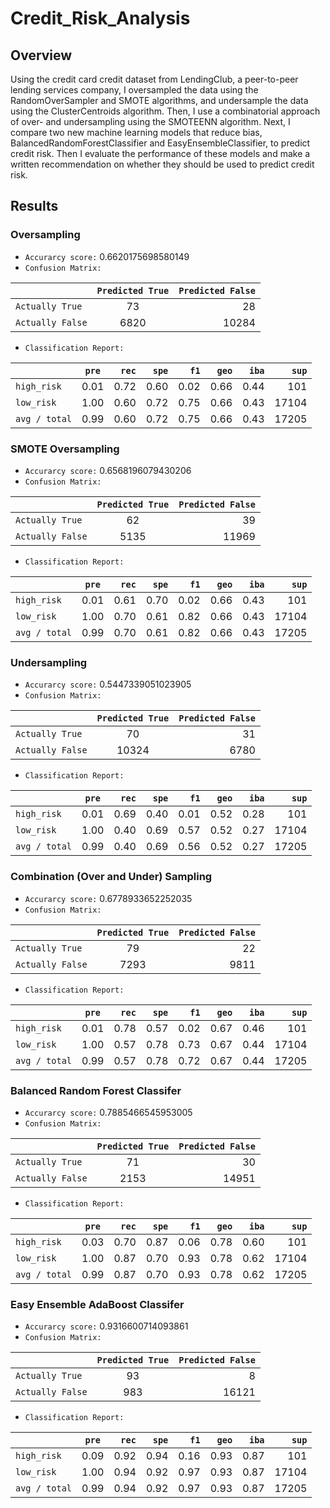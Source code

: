 # Credit_Risk_Analysis

## Overview
Using the credit card credit dataset from LendingClub, a peer-to-peer lending services company, I oversampled the data using the RandomOverSampler and SMOTE algorithms, and undersample the data using the ClusterCentroids algorithm. Then, I use a combinatorial approach of over- and undersampling using the SMOTEENN algorithm. Next, I compare two new machine learning models that reduce bias, BalancedRandomForestClassifier and EasyEnsembleClassifier, to predict credit risk. Then I evaluate the performance of these models and make a written recommendation on whether they should be used to predict credit risk.

## Results

### Oversampling
- `Accurarcy score:` 0.6620175698580149
- `Confusion Matrix:` 

|                   | `Predicted True`| `Predicted False`|
| ----------------- |:---------------:| ----------------:|
| `Actually True`   | 73              |               28 |
| `Actually False`  | 6820            |            10284 |

- `Classification Report:`

|                   | `pre`| `rec`| `spe`| `f1` | `geo`| `iba`| `sup` |
| ----------------- |:----:| ----:| ----:| ----:| ----:| ----:| -----:|
| `high_risk`       | 0.01 | 0.72 | 0.60 | 0.02 | 0.66 | 0.44 | 101   |
| `low_risk`        | 1.00 | 0.60 | 0.72 | 0.75 | 0.66 | 0.43 | 17104 |
| `avg / total`     | 0.99 | 0.60 | 0.72 | 0.75 | 0.66 | 0.43 | 17205 |

### SMOTE Oversampling
- `Accurarcy score:` 0.6568196079430206
- `Confusion Matrix:` 

|                   | `Predicted True`| `Predicted False`|
| ----------------- |:---------------:| ----------------:|
| `Actually True`   | 62              |               39 |
| `Actually False`  | 5135            |            11969 |

- `Classification Report:`

|                   | `pre`| `rec`| `spe`| `f1` | `geo`| `iba`| `sup` |
| ----------------- |:----:| ----:| ----:| ----:| ----:| ----:| -----:|
| `high_risk`       | 0.01 | 0.61 | 0.70 | 0.02 | 0.66 | 0.43 | 101   |
| `low_risk`        | 1.00 | 0.70 | 0.61 | 0.82 | 0.66 | 0.43 | 17104 |
| `avg / total`     | 0.99 | 0.70 | 0.61 | 0.82 | 0.66 | 0.43 | 17205 |

### Undersampling
- `Accurarcy score:` 0.5447339051023905
- `Confusion Matrix:` 

|                   | `Predicted True`| `Predicted False`|
| ----------------- |:---------------:| ----------------:|
| `Actually True`   | 70              |               31 |
| `Actually False`  | 10324           |            6780  |

- `Classification Report:`

|                   | `pre`| `rec`| `spe`| `f1` | `geo`| `iba`| `sup` |
| ----------------- |:----:| ----:| ----:| ----:| ----:| ----:| -----:|
| `high_risk`       | 0.01 | 0.69 | 0.40 | 0.01 | 0.52 | 0.28 | 101   |
| `low_risk`        | 1.00 | 0.40 | 0.69 | 0.57 | 0.52 | 0.27 | 17104 |
| `avg / total`     | 0.99 | 0.40 | 0.69 | 0.56 | 0.52 | 0.27 | 17205 |

### Combination (Over and Under) Sampling
- `Accurarcy score:` 0.6778933652252035
- `Confusion Matrix:` 

|                   | `Predicted True`| `Predicted False`|
| ----------------- |:---------------:| ----------------:|
| `Actually True`   | 79              |               22 |
| `Actually False`  | 7293            |            9811  |

- `Classification Report:`

|                   | `pre`| `rec`| `spe`| `f1` | `geo`| `iba`| `sup` |
| ----------------- |:----:| ----:| ----:| ----:| ----:| ----:| -----:|
| `high_risk`       | 0.01 | 0.78 | 0.57 | 0.02 | 0.67 | 0.46 | 101   |
| `low_risk`        | 1.00 | 0.57 | 0.78 | 0.73 | 0.67 | 0.44 | 17104 |
| `avg / total`     | 0.99 | 0.57 | 0.78 | 0.72 | 0.67 | 0.44 | 17205 |

### Balanced Random Forest Classifer
- `Accurarcy score:` 0.7885466545953005
- `Confusion Matrix:` 

|                   | `Predicted True`| `Predicted False`|
| ----------------- |:---------------:| ----------------:|
| `Actually True`   | 71              |               30 |
| `Actually False`  | 2153            |            14951 |

- `Classification Report:`

|                   | `pre`| `rec`| `spe`| `f1` | `geo`| `iba`| `sup` |
| ----------------- |:----:| ----:| ----:| ----:| ----:| ----:| -----:|
| `high_risk`       | 0.03 | 0.70 | 0.87 | 0.06 | 0.78 | 0.60 | 101   |
| `low_risk`        | 1.00 | 0.87 | 0.70 | 0.93 | 0.78 | 0.62 | 17104 |
| `avg / total`     | 0.99 | 0.87 | 0.70 | 0.93 | 0.78 | 0.62 | 17205 |

### Easy Ensemble AdaBoost Classifer
- `Accurarcy score:` 0.9316600714093861
- `Confusion Matrix:` 

|                   | `Predicted True`| `Predicted False`|
| ----------------- |:---------------:| ----------------:|
| `Actually True`   | 93              |               8  |
| `Actually False`  | 983             |            16121 |

- `Classification Report:`

|                   | `pre`| `rec`| `spe`| `f1` | `geo`| `iba`| `sup` |
| ----------------- |:----:| ----:| ----:| ----:| ----:| ----:| -----:|
| `high_risk`       | 0.09 | 0.92 | 0.94 | 0.16 | 0.93 | 0.87 | 101   |
| `low_risk`        | 1.00 | 0.94 | 0.92 | 0.97 | 0.93 | 0.87 | 17104 |
| `avg / total`     | 0.99 | 0.94 | 0.92 | 0.97 | 0.93 | 0.87 | 17205 |